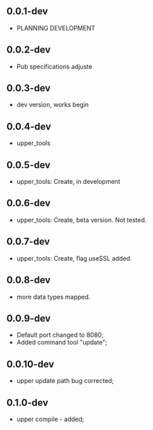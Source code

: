 ## 0.0.1-dev

- PLANNING DEVELOPMENT

## 0.0.2-dev

- Pub specifications adjuste

## 0.0.3-dev

- dev version, works begin

## 0.0.4-dev

- upper_tools

## 0.0.5-dev

- upper_tools: Create, in development

## 0.0.6-dev

- upper_tools: Create, beta version. Not tested.

## 0.0.7-dev

- upper_tools: Create, flag useSSL added.

## 0.0.8-dev

- more data types mapped.

## 0.0.9-dev

- Default port changed to 8080;
- Added command tool "update";

## 0.0.10-dev

- upper update path bug corrected;

## 0.1.0-dev

- upper compile - added;
